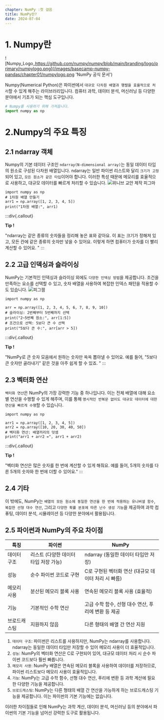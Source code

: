 ```yaml
---
chapter: NumPy :첫 걸음
title: NumPy란?
date: 2024-07-04
---
```

# 1. Numpy란


![Numpy_Logo_https://github.com/numpy/numpy/blob/main/branding/logo/primary/numpylogo.png](/images/basecamp-numpy-pandas/chapter01/numpylogo.png 'NumPy 공식 문서')


Numpy(Numerical Python)은 파이썬에서 `대규모 다차원 배열과 행렬을 효율적으로 처리`할 수 있게 해주는 라이브러리입니다. 컴퓨터 과학, 데이터 분석, 머신러닝 등 다양한 분야에서 기초가 되는 핵심 도구입니다.

```python
# Numpy를 사용하기 위해 가져옵니다.
import numpy as np
```

# 2.Numpy의 주요 특징

## 2.1 ndarray 객체

Numpy의 기본 데이터 구조인 `ndarray(N-dimensional array)`는 동일 데이터 타입의 원소로 구성된 다차원 배열입니다. ndarray는 일반 파이썬 리스트와 달리 `크기가 고정`되어 있고, `모든 원소가 같은 타입`이어야 합니다. 이러한 특성 때문에 메모리를 효율적으로 사용하고, 대규모 데이터를 빠르게 처리할 수 있습니다.
![위니브 교안 제작 피그마](/images/basecamp-numpy-pandas/chapter01/array.png '배열')

```python-exec
import numpy as np
# 1차원 배열 만들기
arr1 = np.array([1, 2, 3, 4, 5])
print("1차원 배열:", arr1)

```
:::div{.callout}

**Tip !**

"ndarray는 같은 종류의 숫자들을 정리해 놓은 표와 같아요. 이 표는 크기가 정해져 있고, 모든 칸에 같은 종류의 숫자만 넣을 수 있어요. 이렇게 하면 컴퓨터가 숫자를 더 빨리 계산할 수 있어요. "
:::

## 2.2 고급 인덱싱과 슬라이싱

NumPy는 기본적인 인덱싱과 슬라이싱 외에도 `다양한 인덱싱 방법`을 제공합니다. 조건을 만족하는 요소를 선택할 수 있고, 숫자 배열을 사용하여 복잡한 인덱스 패턴을 적용할 수도 있습니다.
![피그잼](/images/basecamp-numpy-pandas/chapter01/indexfill.png '인덱스')

```python-exec
import numpy as np

arr = np.array([1, 2, 3, 4, 5, 6, 7, 8, 9, 10])
# 슬라이싱: 2번째부터 5번째까지 선택
print("2~5번째 원소:", arr[1:5])
# 조건으로 선택: 5보다 큰 수 선택
print("5보다 큰 수:", arr[arr > 5])

```
:::div{.callout}

**Tip !**

"NumPy로 큰 숫자 모음에서 원하는 숫자만 쏙쏙 뽑아낼 수 있어요. 예를 들어, "5보다 큰 숫자만 골라내기" 같은 것을 아주 쉽게 할 수 있죠. "
:::

## 2.3 벡터화 연산

`벡터화 연산`은 NumPy의 가장 강력한 기능 중 하나입니다. 이는 전체 배열에 대해 요소별 연산을 수행할 수 있게 해주며, 이를 통해 `명시적인 반복문 없이도 대규모 데이터에 대한 연산을 빠르게 수행`할 수 있습니다.

```python-exec
import numpy as np

arr1 = np.array([1, 2, 3, 4, 5])
arr2 = np.array([10, 20, 30, 40, 50])
# 벡터화 연산: 배열끼리의 덧셈
print("arr1 + arr2 =", arr1 + arr2)

```
:::div{.callout}

**Tip !**

"벡터화 연산은 많은 숫자를 한 번에 계산할 수 있게 해줘요. 예를 들어, 5개의 숫자를 다른 5개의 숫자와 한 번에 더할 수 있어요."
:::

## 2.4 기타

이 밖에도, NumPy는 `배열의 모든 원소에 동일한 연산을 한 번에 적용하는 유니버셜 함수`, ` 복잡한 선형 대수 연산`, 그리고 `다양한 확률 분포에 따른 난수 생성 기능`을 제공하여 과학 컴퓨팅, 데이터 분석, 시뮬레이션 등 다양한 분야에서 활용됩니다.

## 2.5 파이썬과 NumPy의 주요 차이점

| 특징 | 파이썬 | NumPy |
| --- | --- | --- |
| 데이터 구조 | 리스트 (다양한 데이터 타입 저장 가능) | ndarray (동일한 데이터 타입만 저장) |
| 성능 | 순수 파이썬 코드로 구현 | C로 구현된 벡터화 연산 (대규모 데이터 처리 시 빠름) |
| 메모리 사용 | 분산된 메모리 블록 사용 | 연속된 메모리 블록 사용 (효율적) |
| 기능 | 기본적인 수학 연산 | 고급 수학 함수, 선형 대수 연산, 푸리에 변환 등 제공 |
| 브로드캐스팅 | 지원하지 않음 | 다른 형태의 배열 간 연산 지원 |
1. `데이터 구조`: 파이썬은 리스트를 사용하지만, NumPy는 ndarray를 사용합니다. ndarray는 동일한 데이터 타입만 저장할 수 있어 메모리 사용이 더 효율적입니다.
2. `성능`: NumPy의 벡터화 연산은 C로 구현되어 있어, 대규모 데이터 처리 시 순수 파이썬 코드보다 훨씬 빠릅니다.
3. `메모리 사용`: NumPy 배열은 연속된 메모리 블록을 사용하여 데이터를 저장하므로, 파이썬 리스트보다 메모리 사용이 효율적입니다.
4. `기능`: NumPy는 고급 수학 함수, 선형 대수 연산, 푸리에 변환 등 과학 계산에 필요한 다양한 기능을 제공합니다.
5. `브로드캐스팅`: NumPy는 다른 형태의 배열 간 연산을 가능하게 하는 브로드캐스팅 기능을 제공합니다. 이는 파이썬의 기본 기능에는 없습니다.

이러한 차이점들로 인해 NumPy는 과학 계산, 데이터 분석, 머신러닝 등의 분야에서 파이썬의 기본 기능을 넘어선 강력한 도구로 활용됩니다.